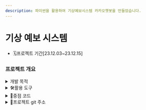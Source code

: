 ```yaml
---
description: 파이썬을 활용하여 기상예보시스템 카카오챗봇을 만들었습니다.
---
```


# 기상 예보 시스템

* 🗓️프로젝트 기간\[23.12.03\~23.12.15]

### 프로젝트 개요

<details>

<summary>개발 목적</summary>

바쁜 현대인들을 위한 패션 코디 추천 서비스 개발

</details>

<details>

<summary>🛠활용 도구</summary>

<img src="https://img.shields.io/badge/python-3776AB?style=for-the-badge&#x26;logo=python&#x26;logoColor=white" alt="" data-size="original"> <img src="https://img.shields.io/badge/pycharm-000000?style=for-the-badge&#x26;logo=pycharm&#x26;logoColor=white" alt="" data-size="original"> <img src="https://img.shields.io/badge/flask-000000?style=for-the-badge&#x26;logo=flask&#x26;logoColor=white" alt="" data-size="original">\
<img src="../../../.gitbook/assets/구름ide.png" alt="" data-size="line"> <img src="https://img.shields.io/badge/kakaotalk-FFCD00?style=for-the-badge&#x26;logo=kakaotalk&#x26;logoColor=white" alt="" data-size="original"> <img src="https://img.shields.io/badge/github-181717?style=for-the-badge&#x26;logo=github&#x26;logoColor=white" alt="" data-size="original">

</details>

<details>

<summary>📃중점 코드</summary>

네이버에서 날씨 정보를 크롤링하는 코드입니다. 

{% code lineNumbers="true" fullWidth="false" %}
```python

import requests
from bs4 import BeautifulSoup
import urllib
import ssl
import random


#날씨 정보 입력받기
city = input("지역을 치시오. :")

# 입력받은 지역에 대한 날씨 정보 검색
search_url = f'https://search.naver.com/search.naver?sm=top_hty&fbm=0&ie=utf8&query={urllib.parse.quote(city + "날씨")}'
context = ssl._create_unverified_context()
webpage = urllib.request.urlopen(search_url, context=context)
soup = BeautifulSoup(webpage, 'html.parser')

#날씨 정보 추출
temps = soup.find('div','temperature_text')
c_temp = soup.find('strong',{'class':''}).text
summary = soup.find('p','summary')
misegroup = soup.find('div',{'class':'report_card_wrap'})
mise2 = misegroup.findAll('li')
#pprint(mise2)
#print(len(mise2))

# 온도 정보에서 숫자와 소수점만 추출하여 temperature 변수에 저장
temperature = ''.join(filter(lambda x: x.isdigit() or x == '.', c_temp))
#print(temperature)

# 추출한 온도 문자열을 실수형으로 변환
temperatures = float(temperature)
#날씨 정보 변수 초기화
weather =''

# 계절 설정
if( 7 < temperatures <20):
    # 랜덤으로 '가을' 또는 '봄' 선택
    weather = random.choice(['가을', '봄'])
    print(weather)
elif (temperatures <= 7):
    weather = '겨울'
    print(weather)
elif (temperatures >= 20):
    weather = '여름'
    print(weather)

#결과 출력
print(f'{city} 날씨 정보')
if temps:
    print(f'온도: {temps.text.strip()}')

else:
    print('온도 정보를 찾을 수 없습니다.')
if summary:
    print(f'날씨 상태: {summary.text.strip()}')
else:
    print('날씨 상태 정보를 찾을 수 없습니다.')
#미세먼지, 초미세먼지, 자외선, 일몰 긁어오기.
print('--------------------------------')
for item in mise2:
    #print("!")
    title = item.find('strong',{'class':'title'}).text
    contents = item.find('span',{'class':'txt'}).text
    print(title+":"+contents)
    #print("!")

print('--------------------------------')
# if misegroup:
#     print(f'{misegroup.text.strip()}')



```
{% endcode %}

 처음의 코드로는 챗봇의 연동성이 부족하여 새로운 방식으로 변경하였습니다. [미세먼지,초미세먼지,자외선, 일몰] 같은 부가적인 요소는 크롤링이다 보니 없는 부분도 있어 올바르지 않는 검색이 수행이 되는 것을 알 수 있었습니다.
 다음의 코드가 적용되어진 크롤링 코드입니다.

{% code lineNumbers="true" fullWidth="false" %}
```python
# weather.py

from bs4 import BeautifulSoup
import urllib
import ssl
import random

def get_weather_info(city):
    # 입력받은 지역에 대한 날씨 정보 검색
    search_url = f'https://search.naver.com/search.naver?sm=top_hty&fbm=0&ie=utf8&query={urllib.parse.quote(city + "날씨")}'
    context = ssl._create_unverified_context()
    webpage = urllib.request.urlopen(search_url, context=context)
    soup = BeautifulSoup(webpage, 'html.parser')

    # 날씨 정보 추출
    location = soup.find('h2', 'title')
    temps = soup.find('div', 'temperature_text')
    c_temp = soup.find('strong', {'class': ''}).text
    summary = soup.find('p', 'summary')

    # 온도 정보에서 숫자와 소수점만 추출하여 temperature 변수에 저장
    temperature_str = ''.join(filter(lambda x: x.isdigit() or x == '.' or x == '-', c_temp))

    # 추출한 온도 문자열을 실수형으로 변환
    try:
        temperatures = float(temperature_str)
    except ValueError:
        temperatures = None

    # 날씨 정보 변수 초기화
    weather = ''

    # 계절 설정
    if temperatures is not None:
        if 7 < temperatures < 20:
            # 랜덤으로 '가을' 또는 '봄' 선택
            weather = random.choice(['가벼운', '따스한'])
        elif temperatures <= 7:
            weather = '따뜻한'
        elif temperatures >= 20:
            weather = '시원한'

    return {
        'location': location.text.strip() if location else "지역 정보를 찾을 수 없습니다.",
        'city': city,
        'temperature': temps.text.strip() if temps else '온도 정보를 찾을 수 없습니다.',
        'weather_status': summary.text.strip() if summary else '날씨 상태 정보를 찾을 수 없습니다.',
        'season': weather,
    }

```
{% endcode %}

본래 위치정보를 받아와서 날씨정보를 읽어들이는 기술을 구현하고자 하였으나 기술적 한계와 카카오 챗봇에서 사용자 GPS를 받아오려면 사업자의 등록이 필요함에 있어 사업자가 없으므로 키워드 검색으로 선회하여 구현하였습니다.
<hr>

공공데이터 포털에서 받아와 데이터그리드뷰에 표시된 데이터를 클릭하여 kakaoAPI를 이용하여 지도를 표시해주는 코드입니다.

{% code lineNumbers="true" fullWidth="false" %}
```python
기입
```
{% endcode %}

대구광역시 맛집 데이터 API를 받아와서 DB에 기입하기 위한 코드입니다.

{% code lineNumbers="true" fullWidth="false" %}
```python
기입
```
{% endcode %}

</details>

<details>

<summary>📕프로젝트 git 주소</summary>

[https://github.com/jks92-bb/pyproject](https://github.com/jks92-bb/pyproject)

</details>
